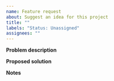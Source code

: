 ```yaml
---
name: Feature request
about: Suggest an idea for this project
title: ""
labels: "Status: Unassigned"
assignees: ""
---
```


**Problem description**

<!-- A clear and concise description of the problem this feature request is trying to solve. -->
<!-- Link any relevant issues. -->

**Proposed solution**

<!-- A clear and concise description of what you want to happen. -->

**Notes**

<!-- Any additional context or information you feel may be relevant to the issue. -->
